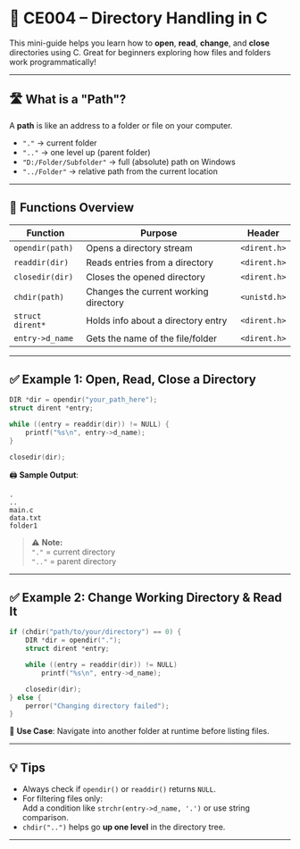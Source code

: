 # 📁 CE004 – Directory Handling in C

This mini-guide helps you learn how to **open**, **read**, **change**, and **close** directories using C. Great for beginners exploring how files and folders work programmatically!

---

## 🛣️ What is a "Path"?

A **path** is like an address to a folder or file on your computer.

- `"."` → current folder  
- `".."` → one level up (parent folder)  
- `"D:/Folder/Subfolder"` → full (absolute) path on Windows  
- `"../Folder"` → relative path from the current location

---

## 📌 Functions Overview

| Function             | Purpose                               | Header         |
|----------------------|---------------------------------------|----------------|
| `opendir(path)`      | Opens a directory stream              | `<dirent.h>`   |
| `readdir(dir)`       | Reads entries from a directory        | `<dirent.h>`   |
| `closedir(dir)`      | Closes the opened directory           | `<dirent.h>`   |
| `chdir(path)`        | Changes the current working directory | `<unistd.h>`   |
| `struct dirent*`     | Holds info about a directory entry    | `<dirent.h>`   |
| `entry->d_name`      | Gets the name of the file/folder      | `<dirent.h>`   |

---

## ✅ Example 1: Open, Read, Close a Directory

```c
DIR *dir = opendir("your_path_here");
struct dirent *entry;

while ((entry = readdir(dir)) != NULL) {
    printf("%s\n", entry->d_name);
}

closedir(dir);
```

🖨️ **Sample Output**:

```text
.
..
main.c
data.txt
folder1
```

> ⚠️ **Note:**  
> `"."` = current directory  
> `".."` = parent directory  

---

## ✅ Example 2: Change Working Directory & Read It

```c
if (chdir("path/to/your/directory") == 0) {
    DIR *dir = opendir(".");
    struct dirent *entry;

    while ((entry = readdir(dir)) != NULL)
        printf("%s\n", entry->d_name);

    closedir(dir);
} else {
    perror("Changing directory failed");
}
```

🎯 **Use Case**: Navigate into another folder at runtime before listing files.

---

## 💡 Tips

- Always check if `opendir()` or `readdir()` returns `NULL`.
- For filtering files only:  
  Add a condition like `strchr(entry->d_name, '.')` or use string comparison.
- `chdir("..")` helps go **up one level** in the directory tree.

---
